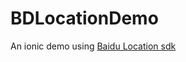 # BDLocationDemo
An ionic demo using [Baidu Location sdk](https://github.com/hewz/cordova-baidu-location)
